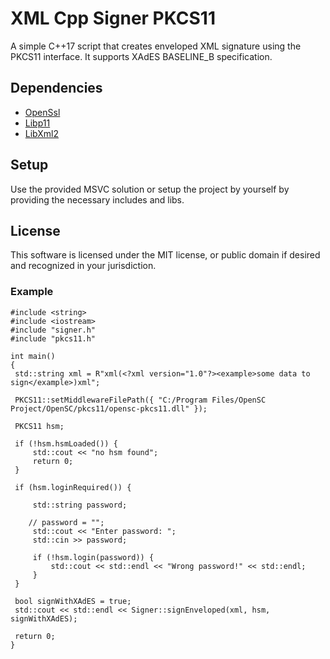 # XML Cpp Signer PKCS11

A simple C++17 script that creates enveloped XML signature using the PKCS11 interface. It supports XAdES BASELINE_B specification.

## Dependencies
- [OpenSsl](https://github.com/openssl/openssl)
- [Libp11](https://github.com/OpenSC/libp11)
- [LibXml2](https://github.com/GNOME/libxml2)

## Setup

Use the provided MSVC solution or setup the project by yourself by providing the necessary includes and libs.

## License

This software is licensed under the MIT license, or public domain if desired and recognized in your jurisdiction.

### Example
```
#include <string>
#include <iostream>
#include "signer.h"
#include "pkcs11.h"

int main()
{
 std::string xml = R"xml(<?xml version="1.0"?><example>some data to sign</example>)xml";

 PKCS11::setMiddlewareFilePath({ "C:/Program Files/OpenSC Project/OpenSC/pkcs11/opensc-pkcs11.dll" });

 PKCS11 hsm;

 if (!hsm.hsmLoaded()) {
     std::cout << "no hsm found";
     return 0;
 }

 if (hsm.loginRequired()) {

     std::string password;

    // password = "";
     std::cout << "Enter password: ";
     std::cin >> password;

     if (!hsm.login(password)) {
         std::cout << std::endl << "Wrong password!" << std::endl;
     }
 }

 bool signWithXAdES = true;
 std::cout << std::endl << Signer::signEnveloped(xml, hsm, signWithXAdES);

 return 0;
}
```
